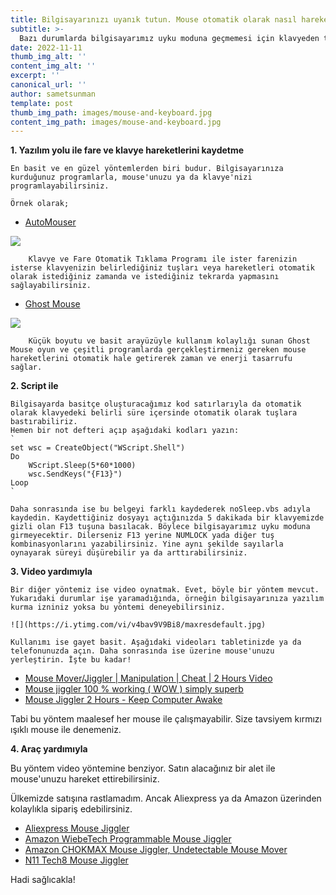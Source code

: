 ```yaml
--- 
title: Bilgisayarınızı uyanık tutun. Mouse otomatik olarak nasıl hareket ettirilir? Klavye tuşuna nasıl otomatik bastırılır? 
subtitle: >- 
  Bazı durumlarda bilgisayarımız uyku moduna geçmemesi için klavyeden tuşa basmalı ya da mouse'u hareket ettirmeliyiz. Uykuya geçme süresini bilgisayar ayarlarından değiştirebiliriz. Peki ya değiştiremediğimiz durumlarda ne yapabiliriz? 
date: 2022-11-11 
thumb_img_alt: '' 
content_img_alt: '' 
excerpt: '' 
canonical_url: '' 
author: sametsunman 
template: post 
thumb_img_path: images/mouse-and-keyboard.jpg 
content_img_path: images/mouse-and-keyboard.jpg 
---
```


**1. Yazılım yolu ile fare ve klavye hareketlerini kaydetme**

	En basit ve en güzel yöntemlerden biri budur. Bilgisayarınıza kurduğunuz programlarla, mouse'unuzu ya da klavye'nizi programlayabilirsiniz.
	
	Örnek olarak;
* 	[AutoMouser](https://www.gezginler.net/indir/automouser.html)

![](https://www.gezginler.net/indir/resim-grafik/t_automouser-1405699871.jpg)

		Klavye ve Fare Otomatik Tıklama Programı ile ister farenizin isterse klavyenizin belirlediğiniz tuşları veya hareketleri otomatik olarak istediğiniz zamanda ve istediğiniz tekrarda yapmasını sağlayabilirsiniz.
		
		
*  [Ghost Mouse](https://www.gezginler.net/indir/ghost-mouse.html)

![](https://www.gezginler.net/indir/resim-grafik/t_ghost-mouse-1400243050.jpg)


		Küçük boyutu ve basit arayüzüyle kullanım kolaylığı sunan Ghost Mouse oyun ve çeşitli programlarda gerçekleştirmeniz gereken mouse hareketlerini otomatik hale getirerek zaman ve enerji tasarrufu sağlar.
		
		
		
		
**2. Script ile**

	Bilgisayarda basitçe oluşturacağımız kod satırlarıyla da otomatik olarak klavyedeki belirli süre içersinde otomatik olarak tuşlara bastırabiliriz.
	Hemen bir not defteri açıp aşağıdaki kodları yazın:
	`
	set wsc = CreateObject("WScript.Shell")
	Do
		WScript.Sleep(5*60*1000)
		wsc.SendKeys("{F13}")
	Loop
	`
	
	Daha sonrasında ise bu belgeyi farklı kaydederek noSleep.vbs adıyla kaydedin. Kaydettiğiniz dosyayı açtığınızda 5 dakikada bir klavyemizde gizli olan F13 tuşuna basılacak. Böylece bilgisayarımız uyku moduna girmeyecektir. Dilerseniz F13 yerine NUMLOCK yada diğer tuş kombinasyonlarını yazabilirsiniz. Yine aynı şekilde sayılarla oynayarak süreyi düşürebilir ya da arttırabilirsiniz.
	
**3. Video yardımıyla**

	Bir diğer yöntemiz ise video oynatmak. Evet, böyle bir yöntem mevcut. Yukarıdaki durumlar işe yaramadığında, örneğin bilgisayarınıza yazılım kurma izniniz yoksa bu yöntemi deneyebilirsiniz.
	
	![](https://i.ytimg.com/vi/v4bav9V9Bi8/maxresdefault.jpg)
	
	Kullanımı ise gayet basit. Aşağıdaki videoları tabletinizde ya da telefonunuzda açın. Daha sonrasında ise üzerine mouse'unuzu yerleştirin. İşte bu kadar!
		
*  [Mouse Mover/Jiggler | Manipulation | Cheat | 2 Hours Video](https://www.youtube.com/watch?v=gVs0unbKAN4&t=12s)
*  [Mouse jiggler 100 % working ( WOW ) simply superb](https://www.youtube.com/watch?v=cYCmQBDvHlY)
*  [Mouse Jiggler 2 Hours - Keep Computer Awake](https://www.youtube.com/watch?v=S-bmhahLdEU)


Tabi bu yöntem maalesef her mouse ile çalışmayabilir. Size tavsiyem kırmızı ışıklı mouse ile denemeniz.


**4. Araç yardımıyla**

Bu yöntem video yöntemine benziyor. Satın alacağınız bir alet ile mouse'unuzu hareket ettirebilirsiniz.


[](https://c1.neweggimages.com/ProductImageCompressAll1280/ASSAD2204050E15URF6.jpg)


Ülkemizde satışına rastlamadım. Ancak Aliexpress ya da Amazon üzerinden kolaylıkla sipariş edebilirsiniz.

*  [Aliexpress Mouse Jiggler](https://tr.aliexpress.com/item/1005002536221819.html?gatewayAdapt=glo2tur)
*  [Amazon WiebeTech Programmable Mouse Jiggler](https://www.amazon.com/WiebeTech-Programmable-Mouse-Jiggler-MJ-3/dp/B00MTZY7Y4)
*  [Amazon CHOKMAX Mouse Jiggler, Undetectable Mouse Mover](https://www.amazon.com/CHOKMAX-Undetectable-Simulate-Automatic-Movement/dp/B09Z1Q66YB)
*  [N11 Tech8 Mouse Jiggler](https://www.n11.com/urun/tech8-mouse-jiggler-tespit-edilemez-yazilimsiz-mouse-pad-sanat-19630385?magaza=bonusticaret)

Hadi sağlıcakla!
